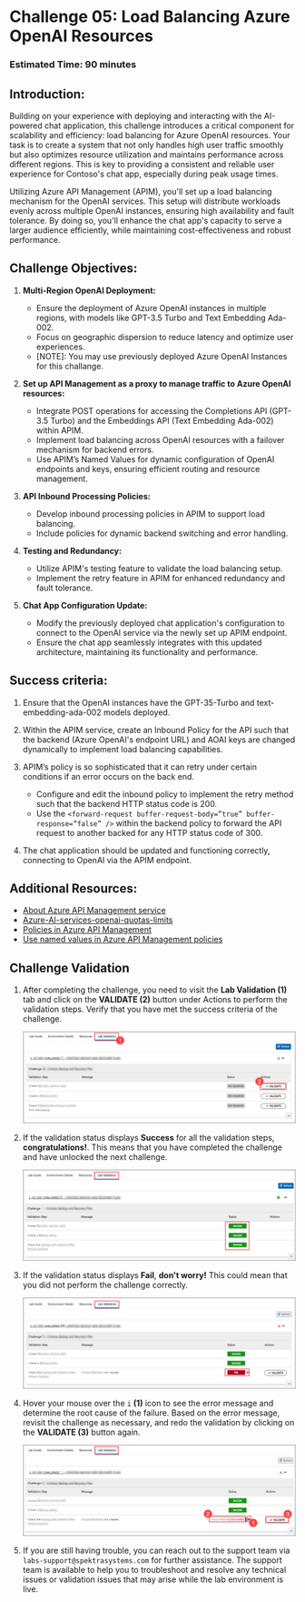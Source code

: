 # Challenge 05: Load Balancing Azure OpenAI Resources

### Estimated Time: 90 minutes

## Introduction:

Building on your experience with deploying and interacting with the AI-powered chat application, this challenge introduces a critical component for scalability and efficiency: load balancing for Azure OpenAI resources. Your task is to create a system that not only handles high user traffic smoothly but also optimizes resource utilization and maintains performance across different regions. This is key to providing a consistent and reliable user experience for Contoso's chat app, especially during peak usage times.


Utilizing Azure API Management (APIM), you'll set up a load balancing mechanism for the OpenAI services. This setup will distribute workloads evenly across multiple OpenAI instances, ensuring high availability and fault tolerance. By doing so, you'll enhance the chat app's capacity to serve a larger audience efficiently, while maintaining cost-effectiveness and robust performance.



## Challenge Objectives:


1. **Multi-Region OpenAI Deployment:**
   - Ensure the deployment of Azure OpenAI instances in multiple regions, with models like GPT-3.5 Turbo and Text Embedding Ada-002.
   - Focus on geographic dispersion to reduce latency and optimize user experiences.
   - [NOTE]: You may use previously deployed Azure OpenAI Instances for this challange. 

   
2. **Set up API Management as a proxy to manage traffic to Azure OpenAI resources:**
    - Integrate POST operations for accessing the Completions API (GPT-3.5 Turbo) and the Embeddings API (Text Embedding Ada-002) within APIM.
    - Implement load balancing across OpenAI resources with a failover mechanism for backend errors.
    - Use APIM’s Named Values for dynamic configuration of OpenAI endpoints and keys, ensuring efficient routing and resource management.

3. **API Inbound Processing Policies:**
    - Develop inbound processing policies in APIM to support load balancing.
    - Include policies for dynamic backend switching and error handling.
      
4. **Testing and Redundancy:**
    - Utilize APIM's testing feature to validate the load balancing setup.
    - Implement the retry feature in APIM for enhanced redundancy and fault tolerance.

5. **Chat App Configuration Update:**
    - Modify the previously deployed chat application's configuration to connect to the OpenAI service via the newly set up APIM endpoint.
    - Ensure the chat app seamlessly integrates with this updated architecture, maintaining its functionality and performance.

## Success criteria:

1. Ensure that the OpenAI instances have the GPT-35-Turbo and text-embedding-ada-002 models deployed.

2. Within the APIM service, create an Inbound Policy for the API such that the backend (Azure OpenAI's endpoint URL) and AOAI keys are changed dynamically to implement load balancing capabilities.

3. APIM’s policy is so sophisticated that it can retry under certain conditions if an error occurs on the back end.
    - Configure and edit the inbound policy to implement the retry method such that the backend HTTP status code is 200.
    - Use the `<forward-request buffer-request-body=”true” buffer-response=”false” />` within the backend policy to forward the API request to another backed for any HTTP status code of 300.
  
4. The chat application should be updated and functioning correctly, connecting to OpenAI via the APIM endpoint.


## Additional Resources:

- [About Azure API Management service](https://learn.microsoft.com/en-us/azure/api-management/api-management-key-concepts)
- [Azure-AI-services-openai-quotas-limits](https://learn.microsoft.com/en-us/azure/ai-services/openai/quotas-limits)
- [Policies in Azure API Management](https://learn.microsoft.com/en-us/azure/api-management/api-management-howto-policies)
- [Use named values in Azure API Management policies](https://learn.microsoft.com/en-us/azure/api-management/api-management-howto-properties?tabs=azure-portal)

## Challenge Validation
 
1. After completing the challenge, you need to visit the **Lab Validation (1)** tab and click on the **VALIDATE (2)** button under Actions to perform the validation steps. Verify that you have met the success criteria of the challenge. 
 
    ![](../media/validate01.png "Validation")
 
1. If the validation status displays **Success** for all the validation steps, **congratulations!**. This means that you have completed the challenge and have unlocked the next challenge.
 
     ![](../media/validate02.png "Validation")

1. If the validation status displays **Fail**, **don't worry!** This could mean that you did not perform the challenge correctly.
 
     ![](../media/validate03.png "Validation")
 
1. Hover your mouse over the `i` **(1)** icon to see the error message and determine the root cause of the failure. Based on the error message, revisit the challenge as necessary, and redo the validation by clicking on the **VALIDATE (3)** button again.

   ![](../media/validate04.png "Validation")
 
1. If you are still having trouble, you can reach out to the support team via `labs-support@spektrasystems.com` for further assistance. The support team is available to help you to troubleshoot and resolve any technical issues or validation issues that may arise while the lab environment is live.
